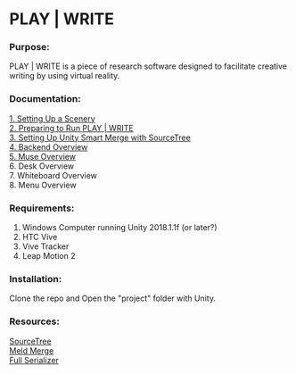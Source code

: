 # PLAY | WRITE

### Purpose:  
PLAY | WRITE is a piece of research software designed to facilitate creative writing by using virtual reality.

### Documentation: 
[1. Setting Up a Scenery](/creating_a_scenery.md)  
[2. Preparing to Run PLAY | WRITE](/preparing_to_run.md)  
[3. Setting Up Unity Smart Merge with SourceTree](/smart_merge_setup.md)  
[4. Backend Overview](/backend_overview.md)  
[5. Muse Overview](/muse_overview.md)  
6. Desk Overview  
7. Whiteboard Overview  
8. Menu Overview  
  
### Requirements: 
1. Windows Computer running Unity 2018.1.1f (or later?)  
2. HTC Vive
3. Vive Tracker  
4. Leap Motion 2
  
### Installation: 
Clone the repo and Open the "project" folder with Unity.  
  
### Resources:  
[SourceTree](https://www.sourcetreeapp.com/)  
[Meld Merge](http://meldmerge.org/)  
[Full Serializer](https://github.com/jacobdufault/fullserializer)  

